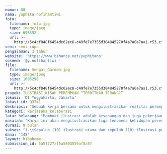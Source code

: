 ```yaml
---
nomor: 88
nama: yuphita nofihantiwi
foto:
  filename: foto.jpg
  type: image/jpeg
  size: 698552
  url: >-
    http://5c4cf848f6454dc02ec8-c49fe7e7355d384845270f4a7a0a7aa1.r53.cf2.rackcdn.com/7c8b71e1-ee2e-4d80-b0db-6409280fa3d9/foto.jpg
seni: seni_rupa
pengalaman: 3 tahun
website: 'https://www.behance.net/yuphitano'
sosmed: '@y.nofihantiwi '
file:
  filename: Sengat_Garmen.jpg
  type: image/jpeg
  size: 1605298
  url: >-
    http://5c4cf848f6454dc02ec8-c49fe7e7355d384845270f4a7a0a7aa1.r53.cf2.rackcdn.com/9fabc7c3-3a96-4126-bccc-118958a8da8e/Sengat_Garmen.jpg
proyek: ILUSTRASI KISAH PEREMPUAN “TERBITKAH TERANG?”
lokasi: 'DI Yogyakarta, Jakarta'
lokasi_id: Q3741
deskripsi: "Sebuah kerja bersama untuk mengilustrasikan realitas perempuan dalam dua sisi, kenyataan yang memuat berbagai problematika, keteguhan, serta semangat dalam mengurai dan menghadapi kenyataan. Ilustrasi kisah perempuan ini akan digalang bersama perempuan-perempuan hebat dengan latar belakang dan kehidupan yang berbeda, yakni; buruh perempuan, perempuan pasar, dan perempuan dengan disabilitas.\r\nPara perempuan tersebut bukan semata “yang pernah mengalami”, mereka adalah yang berhasil keluar dari permasalahannya, bangkit, dan menjalin gerak bersama untuk yang \"lebih baik\". Tema dipilih karena menggambarkan realitas banyak perempuan saat ini, yang seringkali luput dari perhatian karena “terlalu biasa” meski sesungguhnya peran dan kontribusi mereka sangatlah besar bagi orang lain.\r\nKolaborasi inspiratif barangkali bisa menggambarkan proses ini, saya sebagai ilustrator akan mengeksplorasi pengalaman, nilai, dan semangat bersama dengan para perempuan lain, untuk selanjutnya dituangkan dalam karya ilustrasi digital. Eksplorasi ini nantinya akan dilakukan dalam keterlibatan partisipatif, yakni saya (ilustrator) menggeluti aktivitas bersama para perempuan hebat untuk merasakan nilai, semangat, atau kekuatan yang barangkali sulit dinyatakan dalam kata."
kategori: kerjasama_kolaborasi
latar_belakang: "Membuat ilustrasi adalah kesenangan dan juga pekerjaan saya. Meraih ide-ide bertebaran (yang terkadang tak terduga), menikmati proses dan (seringkali) tersenyum menatap hasil. Sebuah hasil yang indah dan menarik selalu melegakan, namun terkadang keindahan itu sudah ditentukan sudutnya. Bahkan acapkali memaksa mengindahkan sesuatu yang terasa menggelikan, saya sebagai pekerja grafis kadang tidak berani menolak. \r\nPertemuan-pertemuan saya dengan banyak perempuan hebat mengulik keberanian saya untuk berkarya lebih. Menghadirkan tantangan dalam diri untuk mengilustrasikan keindahan perempuan dalam realitas, kekuatan, dan kebermaknaannya. Perempuan itu bukan semata “sedap dipandang” atau “cantik/elok”. Meski para perempuan hebat ini barangkali sering lolos dari perhatian, tampak kecil, bahkan tidak menonjol. Namun bagi saya, mereka adalah yang tidak pernah menyerah dalam berjuang.\r\nBergandengan tangan dan berbagi adalah keharusan, karena ada banyak pengalaman perempuan lain yang saya sendiri belum merasakan. Melalui ilustrasi, saya berharap bisa menyatakan kenyataan kehidupan dan makna-makna dari perempuan lain dalam karya yang layak dan juga indah. Harapan saya, rangkaian karya ini bisa memberikan sebuah rasa, pengetahuan, bahkan inpirasi bagi perempuan lain, atau siapapun. "
masalah: "Karya ini akan mengilustrasikan tiga fenomena kehidupan perempuan. Tema karya saya pilih dengan memertimbangkan pengalaman pribadi dan keterjangkauan saya untuk mengeksplorasi kisah dan makna perempuan-perempuan lain. Tiga tema tersebut yaitu;\r\n1.\tBuruh Perempuan; Menantang ketidakpastian\r\n2.\tPerempuan Pasar Tradisional; Menggenggam tekad, berangkat \r\n3.\tPerempuan dengan disabilitas; Daya hidup"
durasi: 8 bulan
sukses: "1.\tSepuluh (10) ilustrasi utama dan sepuluh (10) ilustrasi pendukung terselesaikan\r\n2.\tBuku ilustrasi Kisah Gerak Perempuan terselesaikan sepenuhnya dan siap untuk dicetak atau dipublikasikan\r\n3.\tIlustrasi utama (10) print on canvas "
dana: '145'
layout: hibahcme
submission_id: 5a5f727af5a5803559af8a57
---
```

